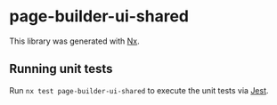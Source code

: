 # page-builder-ui-shared

This library was generated with [Nx](https://nx.dev).

## Running unit tests

Run `nx test page-builder-ui-shared` to execute the unit tests via [Jest](https://jestjs.io).
